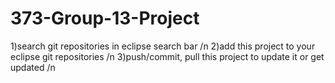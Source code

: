 # 373-Group-13-Project

1)search git repositories in eclipse search bar /n
2)add this project to your eclipse git repositories /n
3)push/commit, pull this project to update it or get updated /n
